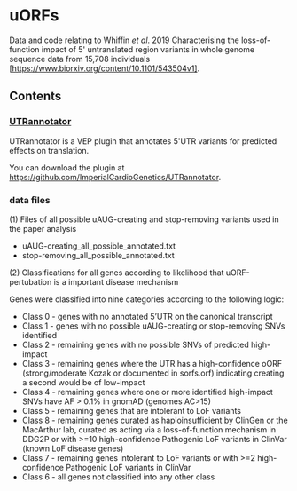 # uORFs

Data and code relating to Whiffin *et al*. 2019 Characterising the loss-of-function impact of 5' untranslated region variants in whole genome sequence data from 15,708 individuals [https://www.biorxiv.org/content/10.1101/543504v1].
  
## Contents

### [UTRannotator](https://github.com/ImperialCardioGenetics/UTRannotator)  

UTRannotator is a VEP plugin that annotates 5'UTR variants for predicted effects on translation.

You can download the plugin at https://github.com/ImperialCardioGenetics/UTRannotator.


### data files

(1) Files of all possible uAUG-creating and stop-removing variants used in the paper analysis

- uAUG-creating_all_possible_annotated.txt
- stop-removing_all_possible_annotated.txt

(2) Classifications for all genes according to likelihood that uORF-pertubation is a important disease mechanism

Genes were classified into nine categories according to the following logic:
- Class 0 - genes with no annotated 5’UTR on the canonical transcript
- Class 1 - genes with no possible uAUG-creating or stop-removing SNVs identified
- Class 2 - remaining genes with no possible SNVs of predicted high-impact
- Class 3 - remaining genes where the UTR has a high-confidence oORF (strong/moderate Kozak or documented in sorfs.orf) indicating creating a second would be of low-impact
- Class 4 - remaining genes where one or more identified high-impact SNVs have AF > 0.1% in gnomAD (genomes AC>15)
- Class 5 - remaining genes that are intolerant to LoF variants
- Class 8 - remaining genes curated as haploinsufficient by ClinGen or the MacArthur lab, curated as acting via a loss-of-function mechanism in DDG2P or with >=10 high-confidence Pathogenic LoF variants in ClinVar (known LoF disease genes)
- Class 7 - remaining genes intolerant to LoF variants or with >=2 high-confidence Pathogenic LoF variants in ClinVar
- Class 6 - all genes not classified into any other class
